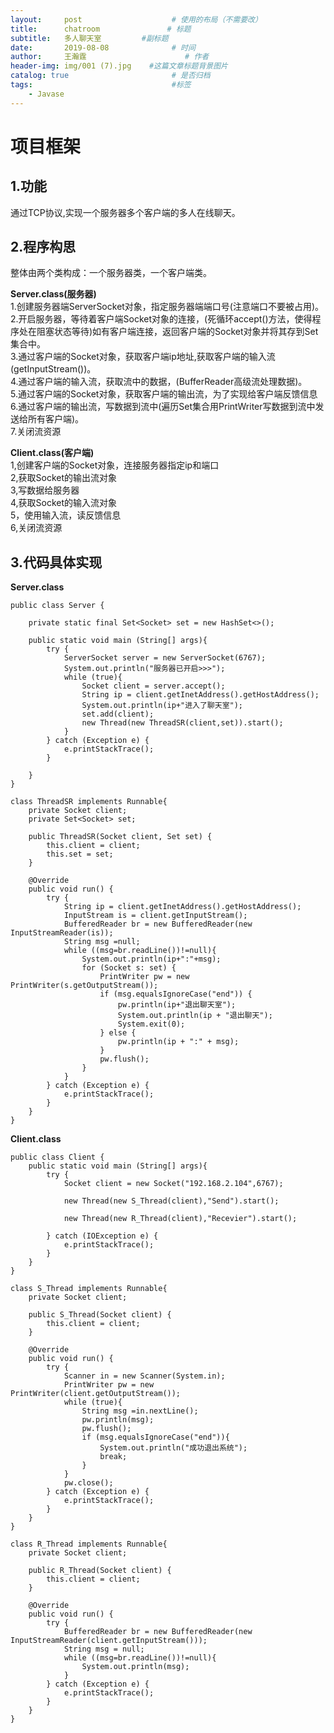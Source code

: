 ```yaml
---
layout:     post                    # 使用的布局（不需要改）
title:      chatroom               # 标题 
subtitle:   多人聊天室         #副标题
date:       2019-08-08              # 时间
author:     王瀚霆                      # 作者
header-img: img/001 (7).jpg    #这篇文章标题背景图片
catalog: true                       # 是否归档
tags:                               #标签
    - Javase
---   
```

#  项目框架  
## 1.功能  
通过TCP协议,实现一个服务器多个客户端的多人在线聊天。  

## 2.程序构思  
整体由两个类构成：一个服务器类，一个客户端类。  

**Server.class(服务器)**   
1.创建服务器端ServerSocket对象，指定服务器端端口号(注意端口不要被占用)。  
2.开启服务器，等待着客户端Socket对象的连接，(死循环accept()方法，使得程序处在阻塞状态等待)如有客户端连接，返回客户端的Socket对象并将其存到Set集合中。  
3.通过客户端的Socket对象，获取客户端ip地址,获取客户端的输入流(getInputStream())。  
4.通过客户端的输入流，获取流中的数据，(BufferReader高级流处理数据)。  
5.通过客户端的Socket对象，获取客户端的输出流，为了实现给客户端反馈信息   
6.通过客户端的输出流，写数据到流中(遍历Set集合用PrintWriter写数据到流中发送给所有客户端)。  
7.关闭流资源   

**Client.class(客户端)**  
1,创建客户端的Socket对象，连接服务器指定ip和端口  
2,获取Socket的输出流对象  
3,写数据给服务器  
4,获取Socket的输入流对象  
5，使用输入流，读反馈信息  
6,关闭流资源  

## 3.代码具体实现  
**Server.class**  
```
public class Server {

    private static final Set<Socket> set = new HashSet<>();

    public static void main (String[] args){
        try {
            ServerSocket server = new ServerSocket(6767);
            System.out.println("服务器已开启>>>");
            while (true){
                Socket client = server.accept();
                String ip = client.getInetAddress().getHostAddress();
                System.out.println(ip+"进入了聊天室");
                set.add(client);
                new Thread(new ThreadSR(client,set)).start();
            }
        } catch (Exception e) {
            e.printStackTrace();
        }

    }
}

class ThreadSR implements Runnable{
    private Socket client;
    private Set<Socket> set;

    public ThreadSR(Socket client, Set set) {
        this.client = client;
        this.set = set;
    }

    @Override
    public void run() {
        try {
            String ip = client.getInetAddress().getHostAddress();
            InputStream is = client.getInputStream();
            BufferedReader br = new BufferedReader(new InputStreamReader(is));
            String msg =null;
            while ((msg=br.readLine())!=null){
                System.out.println(ip+":"+msg);
                for (Socket s: set) {
                    PrintWriter pw = new PrintWriter(s.getOutputStream());
                    if (msg.equalsIgnoreCase("end")) {
                        pw.println(ip+"退出聊天室");
                        System.out.println(ip + "退出聊天");
                        System.exit(0);
                    } else {
                        pw.println(ip + ":" + msg);
                    }
                    pw.flush();
                }
            }
        } catch (Exception e) {
            e.printStackTrace();
        }
    }
}
```

**Client.class**  
```
public class Client {
    public static void main (String[] args){
        try {
            Socket client = new Socket("192.168.2.104",6767);
            
            new Thread(new S_Thread(client),"Send").start();
            
            new Thread(new R_Thread(client),"Recevier").start();
            
        } catch (IOException e) {
            e.printStackTrace();
        }
    }
}

class S_Thread implements Runnable{
    private Socket client;

    public S_Thread(Socket client) {
        this.client = client;
    }

    @Override
    public void run() {
        try {
            Scanner in = new Scanner(System.in);
            PrintWriter pw = new PrintWriter(client.getOutputStream());
            while (true){
                String msg =in.nextLine();
                pw.println(msg);
                pw.flush();
                if (msg.equalsIgnoreCase("end")){
                    System.out.println("成功退出系统");
                    break;
                }
            }
            pw.close();
        } catch (Exception e) {
            e.printStackTrace();
        }
    }
}

class R_Thread implements Runnable{
    private Socket client;

    public R_Thread(Socket client) {
        this.client = client;
    }

    @Override
    public void run() {
        try {
            BufferedReader br = new BufferedReader(new InputStreamReader(client.getInputStream()));
            String msg = null;
            while ((msg=br.readLine())!=null){
                System.out.println(msg);
            }
        } catch (Exception e) {
            e.printStackTrace();
        }
    }
}
```
